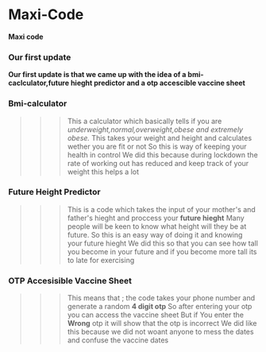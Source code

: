 # Maxi-Code
**Maxi code**

### Our first update
**Our first update is that we came up with the idea of a bmi-caclculator,future hieght predictor and a otp accescible vaccine sheet**

### Bmi-calculator
>>>This a calculator which basically tells if you are *underweight,normal,overweight,obese and extremely obese.*
>>>This takes your weight and height and calculates wether you are fit or not
>>>So this is way of keeping your health in control
>>>We did this because during lockdown the rate of working out has reduced and keep track of your weight this helps a lot

### Future Height Predictor
>>> This is a code which takes the input of your mother's and father's hieght and proccess your **future hieght**
>>> Many people will be keen to know what height will they be at future.
>>>So this is an easy way of doing it and knowing your future hieght
>>> We did this so that you can see how tall you become in your future and if you become more tall its to late for exercising

### OTP Accesisible Vaccine Sheet
>>>This means that ; the code takes your phone number and generate a random **4 digit otp**
>>> So after entering your otp you can access the vaccine sheet 
>>> But if You enter the **Wrong** otp it will show that the otp is incorrect
>>> We did like this because we did not woant anyone to mess the dates and confuse the vaccine dates

